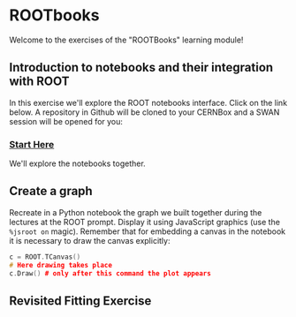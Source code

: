 # ROOTbooks
Welcome to the exercises of the "ROOTBooks" learning module!

## Introduction to notebooks and their integration with ROOT
In this exercise we'll explore the ROOT notebooks interface. Click on the link below.
A repository in Github will be cloned to your CERNBox and a SWAN session will be opened for you:
### [Start Here](https://cern.ch/swanserver/cgi-bin/go/?projurl=https://github.com/cernphsft/rootbinder.git)
We'll explore the notebooks together.


## Create a graph
Recreate in a Python notebook the graph we built together during the lectures at the ROOT prompt.
Display it using JavaScript graphics (use the ```%jsroot on``` magic).
Remember that for embedding a canvas in the notebook it is necessary to draw the canvas explicitly:
``` c++
c = ROOT.TCanvas()
# Here drawing takes place
c.Draw() # only after this command the plot appears
```

## Revisited Fitting Exercise
